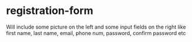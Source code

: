 # registration-form
Will include some picture on the left and some input fields on the right
like first name, last name, email, phone num, password, confirm password etc